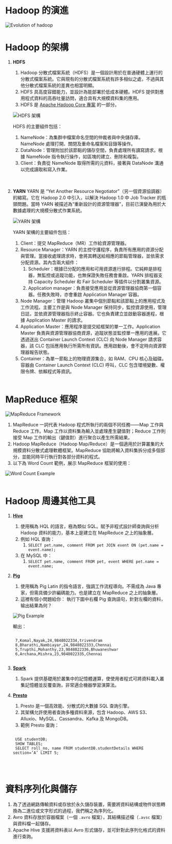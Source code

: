 # Hadoop 的演進

![Evolution of hadoop](images/hadoop_evolution.png)

# Hadoop 的架構

1. **HDFS**
    1. Hadoop 分散式檔案系統（HDFS）是一個設計用於在普通硬體上運行的分散式檔案系統。它與現有的分散式檔案系統有許多相似之處，不過與其他分散式檔案系統的差異也相當明顯。
    2. HDFS 具高度容錯能力，並設計為能部署於低成本硬體。HDFS 提供對應用程式資料的高吞吐量訪問，適合具有大規模資料集的應用。
    3. HDFS 是 [Apache Hadoop Core 專案](https://github.com/apache/hadoop) 的一部分。

    ![HDFS 架構](images/hdfs_architecture.png)

    HDFS 的主要組件包括：
    1. NameNode：為集群中檔案命名空間的仲裁者與中央儲存庫。NameNode 處理打開、關閉及重命名檔案和目錄等操作。
    2. DataNode：管理附加於該節點的儲存空間，負責處理所有讀寫請求。根據 NameNode 指令執行操作，如區塊的建立、刪除和複製。
    3. Client：負責從 NameNode 取得所需的元資料，接著與 DataNode 溝通以完成讀取和寫入作業。 </br></br></br>

2. **YARN**
    YARN 是 “Yet Another Resource Negotiator”（另一個資源協調器）的縮寫。它在 Hadoop 2.0 中引入，以解決 Hadoop 1.0 中 Job Tracker 的瓶頸問題。當時 YARN 被描述為“重新設計的資源管理器”，目前已演變為用於大數據處理的大規模分散式作業系統。

    ![YARN 架構](images/yarn_architecture.gif)
    
    YARN 架構的主要組件包括：
    1. Client：提交 MapReduce（MR）工作給資源管理器。
    2. Resource Manager：YARN 的主控守護程序，負責所有應用的資源分配與管理。當接收處理請求時，會將其轉送給相應的節點管理器，並依需求分配資源。其內含兩大組件：
        1. Scheduler：根據已分配的應用和可用資源進行排程。它純粹是排程器，無監控或追蹤功能，也無保證失敗任務會重啟。YARN 排程器支持 Capacity Scheduler 和 Fair Scheduler 等插件以分割叢集資源。
        2. Application manager：負責接受應用並從資源管理器協商第一個容器。任務失敗時，亦會重啟 Application Manager 容器。
    3. Node Manager：管理 Hadoop 叢集中個別節點和該節點上的應用程式及工作流程。主要工作是與 Node Manager 保持同步，監控資源使用，管理日誌，並依資源管理器指示終止容器。它也負責建立並啟動容器進程，根據 Application Master 的請求。
    4. Application Master：應用程序是提交給框架的單一工作。Application Master 負責與資源管理器協商資源，追蹤狀態並監控單一應用的進展。它透過送出 Container Launch Context (CLC) 向 Node Manager 請求容器，該 CLC 包括應用執行所需所有資訊。應用啟動後，會不定時向資源管理器報告狀態。
    5. Container：為單一節點上的物理資源集合，如 RAM、CPU 核心及磁碟。容器由 Container Launch Context (CLC) 呼叫，CLC 包含環境變數、權限令牌、依賴程式等資訊。 </br></br>


# MapReduce 框架

![MapReduce Framework](images/map_reduce.jpg)

1. MapReduce 一詞代表 Hadoop 程式所執行的兩個不同任務——Map 工作與 Reduce 工作。Map 工作以資料集為輸入並處理產生鍵值對；Reduce 工作則接受 Map 工作的輸出（鍵值對）進行聚合以產生所需結果。
2. Hadoop MapReduce（Hadoop Map/Reduce）是一個適用於計算叢集的大規模資料分散式處理軟體框架。MapReduce 協助將輸入資料集拆分成多個部分，並能同時平行執行對各部分資料的程式。
3. 以下為 Word Count 範例，展示 MapReduce 框架的使用：

![Word Count Example](images/mapreduce_example.jpg)
</br></br>

# Hadoop 周邊其他工具

1. [**Hive**](https://hive.apache.org/)
    1. 使用稱為 HQL 的語言，極為類似 SQL。賦予非程式設計師查詢與分析 Hadoop 資料的能力，基本上是建立在 MapReduce 之上的抽象層。
    2. 例如 HQL 查詢：
        1. `SELECT pet.name, comment FROM pet JOIN event ON (pet.name = event.name);`
    3. 在 MySQL 中：
        1. `SELECT pet.name, comment FROM pet, event WHERE pet.name = event.name;`
2. [**Pig**](https://pig.apache.org/)
    1. 使用稱為 Pig Latin 的指令語言，強調工作流程導向。不需成為 Java 專家，但需具備少許編碼能力。也是建立在 MapReduce 之上的抽象層。
    2. 這裡有個小問題給你：
    執行下圖中右欄 Pig 查詢語句，針對左欄的資料，输出結果為何？

    ![Pig Example](images/pig_example.png)

    輸出：
    <pre><code>
    7,Komal,Nayak,24,9848022334,trivendram
    8,Bharathi,Nambiayar,24,9848022333,Chennai
    5,Trupthi,Mohanthy,23,9848022336,Bhuwaneshwar
    6,Archana,Mishra,23,9848022335,Chennai
    </code></pre>

3. [**Spark**](https://spark.apache.org/)
    1. Spark 提供基礎用於叢集中的記憶體運算，使使用者程式可將資料載入叢集記憶體並反覆查詢，非常適合機器學習演算法。
4. [**Presto**](https://prestodb.io/)
    1. Presto 是一個高效能、分散式的大數據 SQL 查詢引擎。
    2. 其架構允許使用者查詢多種資料來源，包含 Hadoop、AWS S3、Alluxio、MySQL、Cassandra、Kafka 及 MongoDB。
    3. 範例 Presto 查詢：
    <pre><code>
    USE studentDB;
    SHOW TABLES;
    SELECT roll_no, name FROM studentDB.studentDetails WHERE section=’A’ LIMIT 5;
    </code></pre>   
    
</br>

# 資料序列化與儲存

1. 為了透過網路傳輸資料或存放於永久儲存裝置，需要將資料結構或物件狀態轉換為二進位或文字形式的過程，我們稱之為序列化。
2. Avro 資料存放於容器檔案（一個 `.avro` 檔案），其結構描述檔（`.avsc` 檔案）與資料檔一起儲存。
3. Apache Hive 支援將資料表以 Avro 形式儲存，並可針對此序列化格式的資料進行查詢。
